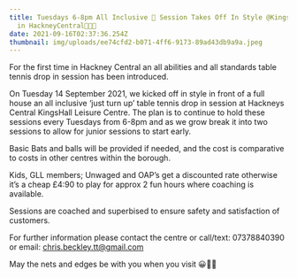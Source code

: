 ```yaml
---
title: Tuesdays 6-8pm All Inclusive 🏓 Session Takes Off In Style @KingsHall LC
  in HackneyCentral🎉🥳🏓
date: 2021-09-16T02:37:36.254Z
thumbnail: img/uploads/ee74cfd2-b071-4ff6-9173-89ad43db9a9a.jpeg
---
```

For the first time in Hackney Central an all abilities and all standards table tennis drop in session has been introduced. 

On Tuesday 14 September 2021, we kicked off in style in front of a full house an all inclusive ‘just turn up’ table tennis drop in session at Hackneys Central KingsHall Leisure Centre. The plan is to continue to hold these sessions every Tuesdays from 6-8pm and as we grow break it into two sessions to allow for junior sessions to start early.

Basic Bats and balls will be provided if needed, and the cost is comparative to costs in other centres within the borough.

Kids, GLL members; Unwaged and OAP’s get a discounted rate otherwise it’s a cheap £4:90 to play for approx 2 fun hours where coaching is available. 

Sessions are coached and superbised to ensure safety and satisfaction of customers.

For further information please contact the centre or call/text: 07378840390 or email: chris.beckley.tt@gmail.com

May the nets and edges be with you when you visit 😀🏓💐